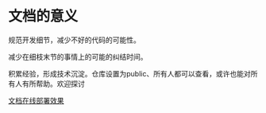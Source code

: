 # 文档的意义

规范开发细节，减少不好的代码的可能性。

减少在细枝末节的事情上的可能的纠结时间。

积累经验，形成技术沉淀。仓库设置为public、所有人都可以查看，或许也能对所有人有所帮助。欢迎探讨



[文档在线部署效果](https://docs.liren.zty012.de/)